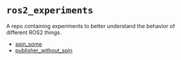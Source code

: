 # `ros2_experiments`

A repo containing experiments to better understand the behavior of different ROS2 things.

- [spin_some](spin_some/README.md)
- [publisher_without_spin](publisher_without_spin/README.md)
